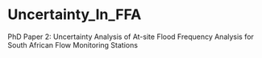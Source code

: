 # Uncertainty_In_FFA
PhD Paper 2: Uncertainty Analysis of At-site Flood Frequency Analysis for South African Flow Monitoring Stations
